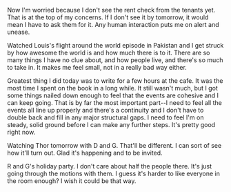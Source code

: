 Now I'm worried because I don't see the rent check from the tenants yet. That is at the top of my concerns. If I don't see it by tomorrow, it would mean I have to ask them for it. Any human interaction puts me on alert and unease.

Watched Louis's flight around the world episode in Pakistan and I get struck by how awesome the world is and how much there is to it. There are so many things I have no clue about, and how people live, and there's so much to take in. It makes me feel small, not in a really bad way either.

Greatest thing I did today was to write for a few hours at the cafe. It was the most time I spent on the book in a long while. It still wasn't much, but I got some things nailed down enough to feel that the events are cohesive and I can keep going. That is by far the most important part--I need to feel all the events all line up properly and there's a continuity and I don't have to double back and fill in any major structural gaps. I need to feel I'm on steady, solid ground before I can make any further steps. It's pretty good right now.

Watching Thor tomorrow with D and G. That'll be different. I can sort of see how it'll turn out. Glad it's happening and to be invited.

R and G's holiday party. I don't care about half the people there. It's just going through the motions with them. I guess it's harder to like everyone in the room enough? I wish it could be that way.
